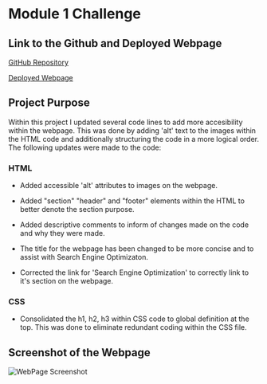 # Module 1 Challenge

## Link to the Github and Deployed Webpage 

[GitHub Repository](https://github.com/j-faust/module-challenge-1)

[Deployed Webpage](https://j-faust.github.io/module-challenge-1)

## Project Purpose

Within this project I updated several code lines to add more accesibility within the webpage. This was done by adding 'alt' text to the images within the HTML code and additionally structuring the code in a more logical order. The following updates were made to the code: 

### HTML

* Added accessible 'alt' attributes to images on the webpage.

* Added "section" "header" and "footer" elements within the HTML to better denote the section purpose.

* Added descriptive comments to inform of changes made on the code and why they were made.

* The title for the webpage has been changed to be more concise and to assist with Search Engine Optimizaton.

* Corrected the link for 'Search Engine Optimization' to correctly link to it's section on the webpage.

### CSS 

* Consolidated the h1, h2, h3 within CSS code to global definition at the top. This was done to eliminate redundant coding within the CSS file.

## Screenshot of the Webpage

![WebPage Screenshot](./Develop/assets/images/Webpage-Screenshot.png)